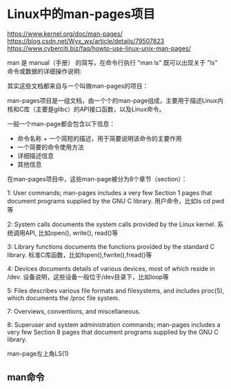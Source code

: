 # Linux中的man-pages项目

https://www.kernel.org/doc/man-pages/
https://blog.csdn.net/Wyx_wx/article/details/79507823
https://www.cyberciti.biz/faq/howto-use-linux-unix-man-pages/

man 是 manual（手册） 的简写，在命令行执行 "man ls" 既可以出现关于 "ls" 命令或数据的详细操作说明:
![]()


其实这些文档都来自与一个叫做man-pages的项目：
![]()


man-pages项目是一组文档，由一个个的man-page组成，主要用于描述Linux内核和C库（主要是glibc）的API接口函数，以及Linux命令。

一般一个man-page都会包含以下信息：

* 命令名称 + 一个简短的描述，用于简要说明该命令的主要作用
* 一个简要的命令使用方法
* 详细描述信息
* 其他信息

在man-pages项目中，这些man-page被分为8个章节（section）：

1: User commands; man-pages includes a very few Section 1 pages that document programs supplied by the GNU C library.
用户命令，比如ls cd pwd等

2: System calls documents the system calls provided by the Linux kernel.
系统调用API, 比如open(), write(), read()等

3: Library functions documents the functions provided by the standard C library.
标准C库函数，比如fopen(),fwrite(),fread()等

4: Devices documents details of various devices, most of which reside in /dev.
设备说明，这些设备一般位于/dev目录下，比如loop等

5: Files describes various file formats and filesystems, and includes proc(5), which documents the /proc file system.

7: Overviews, conventions, and miscellaneous.

8: Superuser and system administration commands; man-pages includes a very few Section 8 pages that document programs supplied by the GNU C library.


man-page左上角LS(1)

## man命令

